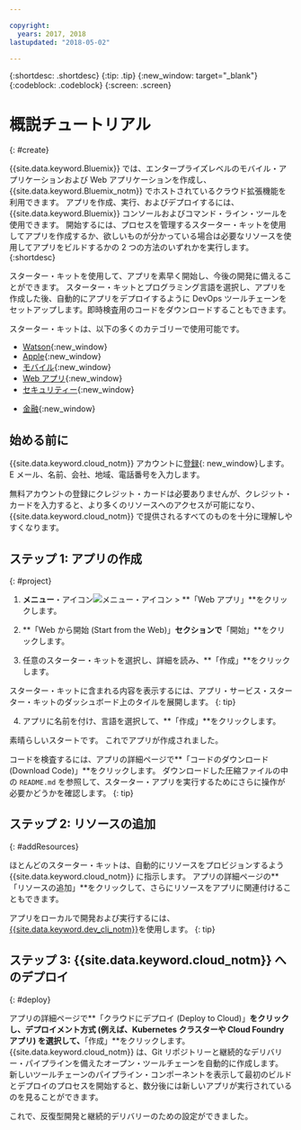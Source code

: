 ```yaml
---

copyright:
  years: 2017, 2018
lastupdated: "2018-05-02"

---
```


{:shortdesc: .shortdesc}
{:tip: .tip}
{:new_window: target="_blank"}
{:codeblock: .codeblock}
{:screen: .screen}

# 概説チュートリアル
{: #create}

{{site.data.keyword.Bluemix}} では、エンタープライズレベルのモバイル・アプリケーションおよび Web アプリケーションを作成し、{{site.data.keyword.Bluemix_notm}} でホストされているクラウド拡張機能を利用できます。 アプリを作成、実行、およびデプロイするには、{{site.data.keyword.Bluemix}} コンソールおよびコマンド・ライン・ツールを使用できます。 開始するには、プロセスを管理するスターター・キットを使用してアプリを作成するか、欲しいものが分かっている場合は必要なリソースを使用してアプリをビルドするかの 2 つの方法のいずれかを実行します。
{:shortdesc}

スターター・キットを使用して、アプリを素早く開始し、今後の開発に備えることができます。 スターター・キットとプログラミング言語を選択し、アプリを作成した後、自動的にアプリをデプロイするように DevOps ツールチェーンをセットアップします。即時検査用のコードをダウンロードすることもできます。

スターター・キットは、以下の多くのカテゴリーで使用可能です。

* [Watson](https://console.bluemix.net/developer/watson){:new_window}
* [Apple](https://console.bluemix.net/developer/appledevelopment){:new_window}
* [モバイル](https://console.bluemix.net/developer/mobile){:new_window}
* [Web アプリ](https://console.bluemix.net/developer/appservice){:new_window}
* [セキュリティー](https://console.bluemix.net/developer/security){:new_window}
<!--* [Watson Data Platform developer console](https://console.bluemix.net/developer/dataplatform)-->
* [金融](https://console.bluemix.net/developer/finance){:new_window}

## 始める前に

{{site.data.keyword.cloud_notm}} アカウントに[登録](https://console.bluemix.net){: new_window}します。 E メール、名前、会社、地域、電話番号を入力します。

無料アカウントの登録にクレジット・カードは必要ありませんが、クレジット・カードを入力すると、より多くのリソースへのアクセスが可能になり、{{site.data.keyword.cloud_notm}} で提供されるすべてのものを十分に理解しやすくなります。

## ステップ 1: アプリの作成
{: #project}

1. **メニュー**・アイコン![メニュー・アイコン](../icons/icon_hamburger.svg) > **「Web アプリ」**をクリックします。

2. **「Web から開始 (Start from the Web)」**セクションで**「開始」**をクリックします。

3. 任意のスターター・キットを選択し、詳細を読み、**「作成」**をクリックします。

  スターター・キットに含まれる内容を表示するには、アプリ・サービス・スターター・キットのダッシュボード上のタイルを展開します。
  {: tip}

4. アプリに名前を付け、言語を選択して、**「作成」**をクリックします。

素晴らしいスタートです。 これでアプリが作成されました。

コードを検査するには、アプリの詳細ページで**「コードのダウンロード (Download Code)」**をクリックします。 ダウンロードした圧縮ファイルの中の `README.md` を参照して、スターター・アプリを実行するためにさらに操作が必要かどうかを確認します。
{: tip}

## ステップ 2: リソースの追加
{: #addResources}

ほとんどのスターター・キットは、自動的にリソースをプロビジョンするよう {{site.data.keyword.cloud_notm}} に指示します。 アプリの詳細ページの**「リソースの追加」**をクリックして、さらにリソースをアプリに関連付けることもできます。

アプリをローカルで開発および実行するには、[{{site.data.keyword.dev_cli_notm}}](../cli/idt/index.html)を使用します。
{: tip}

## ステップ 3: {{site.data.keyword.cloud_notm}} へのデプロイ
{: #deploy}

アプリの詳細ページで**「クラウドにデプロイ (Deploy to Cloud)」**をクリックし、デプロイメント方式 (例えば、Kubernetes クラスターや Cloud Foundry アプリ) を選択して、**「作成」**をクリックします。 {{site.data.keyword.cloud_notm}} は、Git リポジトリーと継続的なデリバリー・パイプラインを備えたオープン・ツールチェーンを自動的に作成します。 新しいツールチェーンのパイプライン・コンポーネントを表示して最初のビルドとデプロイのプロセスを開始すると、数分後には新しいアプリが実行されているのを見ることができます。

これで、反復型開発と継続的デリバリーのための設定ができました。
